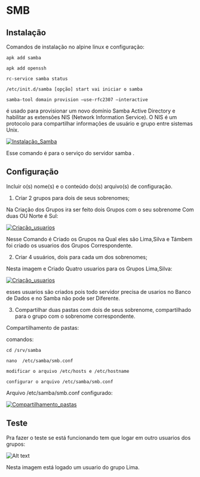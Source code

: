 # SMB

## Instalação
Comandos de instalação  no alpine linux e configuração:

`apk add samba`

`apk add openssh`

`rc-service samba status`

`/etc/init.d/samba [opção] start vai iniciar o samba `

`samba-tool domain provision –use-rfc2307 –interactive `

é usado para provisionar um novo domínio Samba Active Directory e habilitar as extensões NIS (Network Information Service). O NIS é um protocolo para compartilhar informações de usuário e grupo entre sistemas Unix.

[![Instalação_Samba](https://i.im.ge/2023/12/22/xuFPpz.Instalacao-Samba.png)](https://im.ge/i/xuFPpz)


Esse comando é para o serviço do servidor samba .



## Configuração

Incluir o(s) nome(s) e o conteúdo do(s) arquivo(s) de configuração.

1. Criar 2 grupos para dois de seus sobrenomes;

Na Criação dos Grupos ira ser feito dois Grupos com o seu sobrenome Com duas OU Norte é Sul:

[![Criação_usuarios](https://i.im.ge/2023/12/22/xFpYzM.Criacao-usuarios.png)](https://im.ge/i/xFpYzM)

Nesse Comando é Criado os Grupos na Qual eles são Lima,Silva e Támbem foi criado os usuarios dos Grupos Correspondente.

2. Criar 4 usuários, dois para cada um dos sobrenomes;

Nesta imagem e Criado Quatro usuarios para os Grupos Lima,Silva:

[![Criação_usuarios](https://i.im.ge/2023/12/22/xFpYzM.Criacao-usuarios.png)](https://im.ge/i/xFpYzM)

esses usuarios são criados pois todo servidor precisa de usarios no Banco de Dados e no Samba não pode ser Diferente.

3. Compartilhar duas pastas com dois de seus sobrenome, compartilhado para o grupo com o sobrenome correspondente.

Compartilhamento de pastas:

comandos:


```cd /srv/samba```

```nano  /etc/samba/smb.conf ```


```modificar o arquivo /etc/hosts e /etc/hostname```


```configurar o arquivo /etc/samba/smb.conf```


Arquivo /etc/samba/smb.conf configurado:

[![Compartilhamento_pastas](https://i.im.ge/2023/12/22/xFBtJL.Compartilhamento-pastas.png)](https://im.ge/i/xFBtJL)



## Teste

Pra fazer o teste se está funcionando tem que logar em outro usuarios dos grupos:

![Alt text](<Screenshot from 2024-01-03 20-18-58.png>)

Nesta imagem está logado um usuario do grupo Lima.

